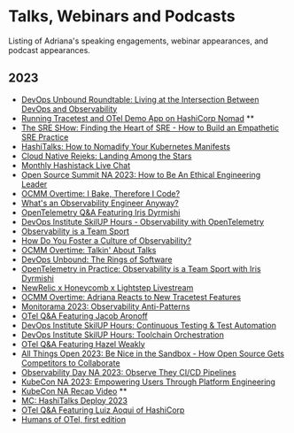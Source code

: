 # Talks, Webinars and Podcasts

Listing of Adriana's speaking engagements, webinar appearances, and podcast appearances.

## 2023

* [DevOps Unbound Roundtable: Living at the Intersection Between DevOps and Observability](https://techstrong.tv/videos/devops-unbound/living-at-the-intersection-between-testing-and-observability-devops-unbound-roundtable)
* [Running Tracetest and OTel Demo App on HashiCorp Nomad](https://youtu.be/EBWf2aaR9wk?si=LuFl9KtjYwlmAHXU) **
* [The SRE SHow: Finding the Heart of SRE - How to Build an Empathetic SRE Practice](https://techstrong.tv/videos/the-sre-show/finding-the-heart-of-sre-how-to-build-an-empathetic-sre-practice-the-sre-show-ep-10)
* [HashiTalks: How to Nomadify Your Kubernetes Manifests](https://youtu.be/eEbLUgl7QbY?si=JADwmTjRZmGE7C2q)
* [Cloud Native Rejeks: Landing Among the Stars](https://youtu.be/F1GsX2VTVxk?si=pD6zjq7WmcWUKNZQ)
* [Monthly Hashistack Live Chat](https://www.youtube.com/watch?v=OvmQ1TdBlIw)
* [Open Source Summit NA 2023: How to Be An Ethical Engineering Leader](https://youtu.be/pCXv1ZvWY-Y?si=RDZw-sVp3BAMu1r9)
* [OCMM Overtime: I Bake, Therefore I Code?](https://youtu.be/Dda-rBd0aIM)
* [What's an Observability Engineer Anyway?](https://youtube.com/shorts/KRjYXPS3_so?feature=share)
* [OpenTelemetry Q&A Featuring Iris Dyrmishi](https://youtube.com/shorts/KRjYXPS3_so?feature=share)
* [DevOps Institute SkilUP Hours - Observability with OpenTelemetry](https://www.devopsinstitute.com/skiluphours-observability-jun-2023/)
* [Observability is a Team Sport](https://youtube.com/shorts/HLJe2RLPlWY?feature=share)
* [How Do You Foster a Culture of Observability?](https://youtube.com/shorts/RxP76ahb29s?feature=share)
* [OCMM Overtime: Talkin' About Talks](https://youtu.be/IpAt_PPzb5Q)
* [DevOps Unbound: The Rings of Software](https://techstrong.tv/videos/devops-unbound/the-rings-of-software-devops-sre-and-platform-engineering-devops-unbound-ep-37)
* [OpenTelemetry in Practice: Observability is a Team Sport with Iris Dyrmishi](https://youtu.be/U1yLXnMONkc)
* [NewRelic x Honeycomb x Lightstep Livestream](https://www.youtube.com/live/4Aqp5zpPpsU?feature=share)
* [OCMM Overtime: Adriana Reacts to New Tracetest Features](https://youtu.be/s9losI36fdE)
* [Monitorama 2023: Observability Anti-Patterns](https://www.youtube.com/watch?v=CRJcc1TqBhM)
* [OTel Q&A Featuring Jacob Aronoff](https://youtu.be/dpXhgZL9tzU)
* [DevOps Institute SkilUP Hours: Continuous Testing & Test Automation](https://www.youtube.com/watch?v=xgTXzqklBfk&list=PLotLY1RC8HovddLQxb4e3KMxyrFMYB9OC&index=7)
* [DevOps Institute SkilUP Hours: Toolchain Orchestration](https://youtu.be/6eZfl7Jfnsk?si=4vPjMMnfGXGKILL3)
* [OTel Q&A Featuring Hazel Weakly](https://youtu.be/wMJEgrUnX7M)
* [All Things Open 2023: Be Nice in the Sandbox - How Open Source Gets Competitors to Collaborate](https://2023.allthingsopen.org/sessions/be-nice-in-the-sandbox-how-open-source-gets-competitors-to-collaborate/)
* [Observability Day NA 2023: Observe They CI/CD Pipelines](https://youtu.be/h1miFQbeYWA?si=t3Kvubd_4aP4wXKe)
* [KubeCon NA 2023: Empowering Users Through Platform Engineering](https://youtu.be/18OzVFoOZTU?si=gTRd14wSfmAfpCbO)
* [KubeCon NA Recap Video](https://youtu.be/zG8TdL6H6Ms?si=-i18lFHu48MLHfGD) **
* [MC: HashiTalks Deploy 2023](https://www.youtube.com/live/GAQegAt39Fo?si=Q941JqH8ebvwJgD_&t=14644)
* [OTel Q&A Featuring Luiz Aoqui of HashiCorp](https://youtu.be/HRIx9gJtECU?si=grMLOpWKNC_EjiY6)
* [Humans of OTel, first edition](https://youtu.be/coPrhP_7lVU?si=P7IqOsUz3qXnyqVm)
